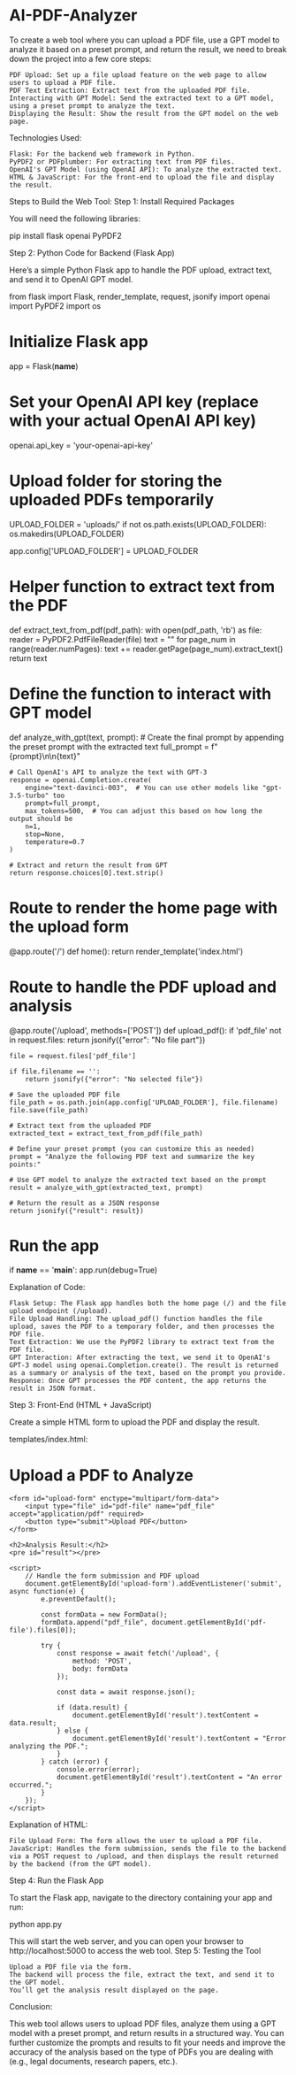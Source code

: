 # AI-PDF-Analyzer
To create a web tool where you can upload a PDF file, use a GPT model to analyze it based on a preset prompt, and return the result, we need to break down the project into a few core steps:

    PDF Upload: Set up a file upload feature on the web page to allow users to upload a PDF file.
    PDF Text Extraction: Extract text from the uploaded PDF file.
    Interacting with GPT Model: Send the extracted text to a GPT model, using a preset prompt to analyze the text.
    Displaying the Result: Show the result from the GPT model on the web page.

Technologies Used:

    Flask: For the backend web framework in Python.
    PyPDF2 or PDFplumber: For extracting text from PDF files.
    OpenAI's GPT Model (using OpenAI API): To analyze the extracted text.
    HTML & JavaScript: For the front-end to upload the file and display the result.

Steps to Build the Web Tool:
Step 1: Install Required Packages

You will need the following libraries:

pip install flask openai PyPDF2

Step 2: Python Code for Backend (Flask App)

Here’s a simple Python Flask app to handle the PDF upload, extract text, and send it to OpenAI GPT model.

from flask import Flask, render_template, request, jsonify
import openai
import PyPDF2
import os

# Initialize Flask app
app = Flask(__name__)

# Set your OpenAI API key (replace with your actual OpenAI API key)
openai.api_key = 'your-openai-api-key'

# Upload folder for storing the uploaded PDFs temporarily
UPLOAD_FOLDER = 'uploads/'
if not os.path.exists(UPLOAD_FOLDER):
    os.makedirs(UPLOAD_FOLDER)

app.config['UPLOAD_FOLDER'] = UPLOAD_FOLDER

# Helper function to extract text from the PDF
def extract_text_from_pdf(pdf_path):
    with open(pdf_path, 'rb') as file:
        reader = PyPDF2.PdfFileReader(file)
        text = ""
        for page_num in range(reader.numPages):
            text += reader.getPage(page_num).extract_text()
    return text

# Define the function to interact with GPT model
def analyze_with_gpt(text, prompt):
    # Create the final prompt by appending the preset prompt with the extracted text
    full_prompt = f"{prompt}\n\n{text}"
    
    # Call OpenAI's API to analyze the text with GPT-3
    response = openai.Completion.create(
        engine="text-davinci-003",  # You can use other models like "gpt-3.5-turbo" too
        prompt=full_prompt,
        max_tokens=500,  # You can adjust this based on how long the output should be
        n=1,
        stop=None,
        temperature=0.7
    )
    
    # Extract and return the result from GPT
    return response.choices[0].text.strip()

# Route to render the home page with the upload form
@app.route('/')
def home():
    return render_template('index.html')

# Route to handle the PDF upload and analysis
@app.route('/upload', methods=['POST'])
def upload_pdf():
    if 'pdf_file' not in request.files:
        return jsonify({"error": "No file part"})
    
    file = request.files['pdf_file']
    
    if file.filename == '':
        return jsonify({"error": "No selected file"})
    
    # Save the uploaded PDF file
    file_path = os.path.join(app.config['UPLOAD_FOLDER'], file.filename)
    file.save(file_path)
    
    # Extract text from the uploaded PDF
    extracted_text = extract_text_from_pdf(file_path)
    
    # Define your preset prompt (you can customize this as needed)
    prompt = "Analyze the following PDF text and summarize the key points:"
    
    # Use GPT model to analyze the extracted text based on the prompt
    result = analyze_with_gpt(extracted_text, prompt)
    
    # Return the result as a JSON response
    return jsonify({"result": result})

# Run the app
if __name__ == '__main__':
    app.run(debug=True)

Explanation of Code:

    Flask Setup: The Flask app handles both the home page (/) and the file upload endpoint (/upload).
    File Upload Handling: The upload_pdf() function handles the file upload, saves the PDF to a temporary folder, and then processes the PDF file.
    Text Extraction: We use the PyPDF2 library to extract text from the PDF file.
    GPT Interaction: After extracting the text, we send it to OpenAI's GPT-3 model using openai.Completion.create(). The result is returned as a summary or analysis of the text, based on the prompt you provide.
    Response: Once GPT processes the PDF content, the app returns the result in JSON format.

Step 3: Front-End (HTML + JavaScript)

Create a simple HTML form to upload the PDF and display the result.

templates/index.html:

<!DOCTYPE html>
<html lang="en">
<head>
    <meta charset="UTF-8">
    <meta name="viewport" content="width=device-width, initial-scale=1.0">
    <title>PDF Analyzer</title>
</head>
<body>
    <h1>Upload a PDF to Analyze</h1>
    
    <form id="upload-form" enctype="multipart/form-data">
        <input type="file" id="pdf-file" name="pdf_file" accept="application/pdf" required>
        <button type="submit">Upload PDF</button>
    </form>

    <h2>Analysis Result:</h2>
    <pre id="result"></pre>

    <script>
        // Handle the form submission and PDF upload
        document.getElementById('upload-form').addEventListener('submit', async function(e) {
            e.preventDefault();
            
            const formData = new FormData();
            formData.append("pdf_file", document.getElementById('pdf-file').files[0]);
            
            try {
                const response = await fetch('/upload', {
                    method: 'POST',
                    body: formData
                });
                
                const data = await response.json();
                
                if (data.result) {
                    document.getElementById('result').textContent = data.result;
                } else {
                    document.getElementById('result').textContent = "Error analyzing the PDF.";
                }
            } catch (error) {
                console.error(error);
                document.getElementById('result').textContent = "An error occurred.";
            }
        });
    </script>
</body>
</html>

Explanation of HTML:

    File Upload Form: The form allows the user to upload a PDF file.
    JavaScript: Handles the form submission, sends the file to the backend via a POST request to /upload, and then displays the result returned by the backend (from the GPT model).

Step 4: Run the Flask App

To start the Flask app, navigate to the directory containing your app and run:

python app.py

This will start the web server, and you can open your browser to http://localhost:5000 to access the web tool.
Step 5: Testing the Tool

    Upload a PDF file via the form.
    The backend will process the file, extract the text, and send it to the GPT model.
    You’ll get the analysis result displayed on the page.

Conclusion:

This web tool allows users to upload PDF files, analyze them using a GPT model with a preset prompt, and return results in a structured way. You can further customize the prompts and results to fit your needs and improve the accuracy of the analysis based on the type of PDFs you are dealing with (e.g., legal documents, research papers, etc.).
